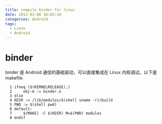 ```yaml
---
title: compile binder for linux
date: 2012-02-08 18:03:34
categories: Android
tags:
  - Linux
  - Android
---
```


# binder
binder 是 Android 通信的基础驱动，可以直接集成在 Linux 内核调试。以下是 makefile
```
  1 ifneq ($(KERNELRELEASE),)
  2     obj-m := binder.o
  3 else
  4 KDIR := /lib/modules/$(shell uname -r)/build
  5 PWD := $(shell pwd)
  6 default:
  7     $(MAKE) -C $(KDIR) M=$(PWD) modules
  8 endif
```